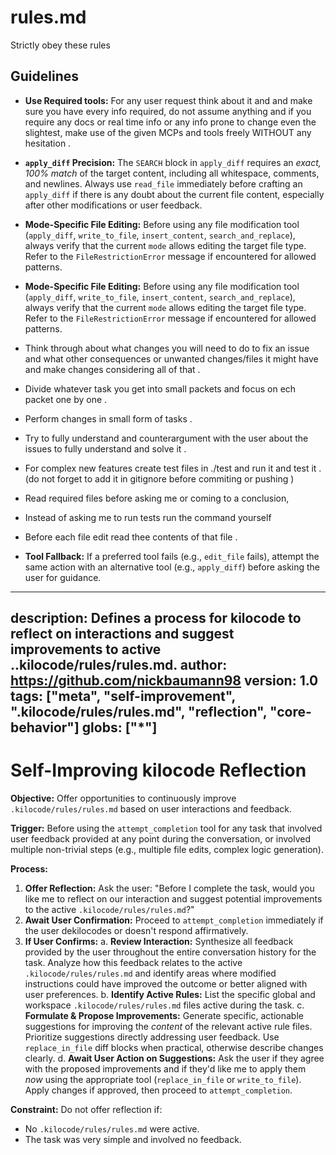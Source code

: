 # rules.md

Strictly obey these rules

## Guidelines
- **Use Required tools:** For any user request think about it and and make sure you have every info required, do not assume anything and if you require any docs or real time info or any info prone to change even the slightest, make use of the given MCPs and tools freely WITHOUT any hesitation .
- **`apply_diff` Precision:** The `SEARCH` block in `apply_diff` requires an *exact, 100% match* of the target content, including all whitespace, comments, and newlines. Always use `read_file` immediately before crafting an `apply_diff` if there is any doubt about the current file content, especially after other modifications or user feedback.

- **Mode-Specific File Editing:** Before using any file modification tool (`apply_diff`, `write_to_file`, `insert_content`, `search_and_replace`), always verify that the current `mode` allows editing the target file type. Refer to the `FileRestrictionError` message if encountered for allowed patterns.
- **Mode-Specific File Editing:** Before using any file modification tool (`apply_diff`, `write_to_file`, `insert_content`, `search_and_replace`), always verify that the current `mode` allows editing the target file type. Refer to the `FileRestrictionError` message if encountered for allowed patterns.
- Think through about what changes you will need to do to fix an issue and what other consequences or unwanted changes/files it might have and make changes considering all of that .
- Divide whatever task you get into small packets and focus on ech packet one by one .
- Perform changes in small form of tasks .
- Try to fully understand and counterargument with the user about the issues to fully understand and solve it .
- For complex new features create test files in ./test and run it and test it .(do not forget to add it in gitignore before commiting or pushing )
- Read required files before asking me or coming to a conclusion,
- Instead of asking me to run tests run the command yourself
- Before each file edit read thee contents of that file .

- **Tool Fallback:** If a preferred tool fails (e.g., `edit_file` fails), attempt the same action with an alternative tool (e.g., `apply_diff`) before asking the user for guidance.

---
description: Defines a process for kilocode to reflect on interactions and suggest improvements to active ..kilocode/rules/rules.md.
author: https://github.com/nickbaumann98
version: 1.0
tags: ["meta", "self-improvement", ".kilocode/rules/rules.md", "reflection", "core-behavior"]
globs: ["*"]
---
# Self-Improving kilocode Reflection

**Objective:** Offer opportunities to continuously improve `.kilocode/rules/rules.md` based on user interactions and feedback.

**Trigger:** Before using the `attempt_completion` tool for any task that involved user feedback provided at any point during the conversation, or involved multiple non-trivial steps (e.g., multiple file edits, complex logic generation).

**Process:**

1.  **Offer Reflection:** Ask the user: "Before I complete the task, would you like me to reflect on our interaction and suggest potential improvements to the active `.kilocode/rules/rules.md`?"
2.  **Await User Confirmation:** Proceed to `attempt_completion` immediately if the user dekilocodes or doesn't respond affirmatively.
3.  **If User Confirms:**
    a.  **Review Interaction:** Synthesize all feedback provided by the user throughout the entire conversation history for the task. Analyze how this feedback relates to the active `.kilocode/rules/rules.md` and identify areas where modified instructions could have improved the outcome or better aligned with user preferences.
    b.  **Identify Active Rules:** List the specific global and workspace `.kilocode/rules/rules.md` files active during the task.
    c.  **Formulate & Propose Improvements:** Generate specific, actionable suggestions for improving the *content* of the relevant active rule files. Prioritize suggestions directly addressing user feedback. Use `replace_in_file` diff blocks when practical, otherwise describe changes clearly.
    d.  **Await User Action on Suggestions:** Ask the user if they agree with the proposed improvements and if they'd like me to apply them *now* using the appropriate tool (`replace_in_file` or `write_to_file`). Apply changes if approved, then proceed to `attempt_completion`.

**Constraint:** Do not offer reflection if:
*   No `.kilocode/rules/rules.md` were active.
*   The task was very simple and involved no feedback.
